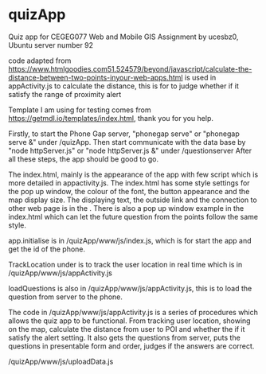 # quizApp
Quiz app for CEGEG077 Web and Mobile GIS Assignment by ucesbz0, Ubuntu server number 92

code adapted from https://www.htmlgoodies.com51.524579/beyond/javascript/calculate-the-distance-between-two-points-inyour-web-apps.html is used in appActivity.js to calculate the distance, this is for to judge whether if it satisfy the range of proximity alert

Template I am using for testing comes from https://getmdl.io/templates/index.html, thank you for you help.

Firstly, to start the Phone Gap server, "phonegap serve" or "phonegap serve &" under /quizApp.
Then start communicate with the data base by "node httpServer.js" or "node httpServer.js &" under /questionserver
After all these steps, the app should be good to go.

The index.html, mainly is the appearance of the app with few script which is more detailed in appactivity.js. 
The index.html has some style settings for the pop up window, the colour of the font, the button appearance and the map display size. The displaying text, the outside link and the connection to other web page is in the <body>.
There is also a pop up window example in the index.html which can let the future question from the points follow the same style.

app.initialise is in /quizApp/www/js/index.js, which is for start the app and get the id of the phone.
  
TrackLocation under  is to track the user location in real time which is in /quizApp/www/js/appActivity.js

loadQuestions is also in /quizApp/www/js/appActivity.js, this is to load the question from server to the phone.

The code in /quizApp/www/js/appActivity.js is a series of procedures which allows the quiz app to be functional.
From tracking user location, showing on the map, calculate the distance from user to POI and whether the if it satisfy the alert setting.
It also gets the questions from server, puts the questions in presentable form and order, judges if the answers are correct.

/quizApp/www/js/uploadData.js 
